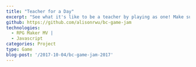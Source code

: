 ```yaml
---
title: "Teacher for a Day"
excerpt: "See what it's like to be a teacher by playing as one! Make sure to manage your students to keep your success bar high, or fail."
github: https://github.com/alisonrwu/bc-game-jam
technologies:
  - RPG Maker MV |
  - Javascript
categories: Project
type: Game
blog-post: '/2017-10-04/bc-game-jam-2017'
---
```

